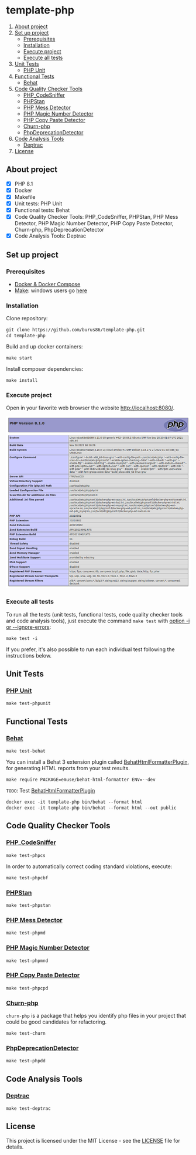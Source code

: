 # template-php

1. [About project](#about-project)
1. [Set up project](#set-up-project)
   * [Prerequisites](#prerequisites)
   * [Installation](#installation)
   * [Execute project](#execute-project)
   * [Execute all tests](#execute-all-tests)
1. [Unit Tests](#unit-tests)
   * [PHP Unit](#php-unit)
1. [Functional Tests](#functional-tests)
    * [Behat](#behat)
1. [Code Quality Checker Tools](#code-quality-checker-tools)
   * [PHP_CodeSniffer](#php_codesniffer)
   * [PHPStan](#phpstan)
   * [PHP Mess Detector](#php-mess-detector)
   * [PHP Magic Number Detector](#php-magic-number-detector)
   * [PHP Copy Paste Detector](#php-copy-paste-detector)
   * [Churn-php](#churn-php)
   * [PhpDeprecationDetector](#PhpDeprecationDetector)
1. [Code Analysis Tools](#code-analysis-tools)
   * [Deptrac](#deptrac)
1. [License](#license)

## About project
- [x] PHP 8.1
- [x] Docker
- [x] Makefile
- [x] Unit tests: PHP Unit
- [x] Functional tests: Behat
- [x] Code Quality Checker Tools: PHP_CodeSniffer, PHPStan, PHP Mess Detector, PHP Magic Number Detector, PHP Copy Paste Detector, Churn-php, PhpDeprecationDetector
- [x] Code Analysis Tools: Deptrac

## Set up project

### Prerequisites
- [Docker & Docker Compose](https://docs.docker.com/compose/install/)
- [Make](https://www.gnu.org/software/make/): windows users go [here](http://gnuwin32.sourceforge.net/packages/make.htm)

### Installation

Clone repository:

    git clone https://github.com/burus86/template-php.git
    cd template-php

Build and up docker containers:

    make start

Install composer dependencies:

    make install

### Execute project

Open in your favorite web browser the website [http://localhost:8080/](http://localhost:8080/).

![Captura](public/images/phpinfo.png)

### Execute all tests

To run all the tests (unit tests, functional tests, code quality checker tools and code analysis tools), just execute the command `make test` with [option -i or --ignore-errors](https://www.gnu.org/software/make/manual/make.html#Options-Summary):

    make test -i

If you prefer, it's also possible to run each individual test following the instructions below.

## Unit Tests

### [PHP Unit](https://github.com/sebastianbergmann/phpunit)

    make test-phpunit

## Functional Tests

### [Behat](https://github.com/Behat/Behat)

    make test-behat

You can install a Behat 3 extension plugin called [BehatHtmlFormatterPlugin](https://github.com/dutchiexl/BehatHtmlFormatterPlugin), for generating HTML reports from your test results.

    make require PACKAGE=emuse/behat-html-formatter ENV=--dev

`TODO`: Test [BehatHtmlFormatterPlugin](https://github.com/dutchiexl/BehatHtmlFormatterPlugin)

    docker exec -it template-php bin/behat --format html
    docker exec -it template-php bin/behat --format html --out public

## Code Quality Checker Tools

### [PHP_CodeSniffer](https://github.com/squizlabs/php_codesniffer)

    make test-phpcs

In order to automatically correct coding standard violations, execute:

    make test-phpcbf

### [PHPStan](https://github.com/phpstan/phpstan)

    make test-phpstan

### [PHP Mess Detector](https://github.com/phpmd/phpmd)

    make test-phpmd

### [PHP Magic Number Detector](https://github.com/povils/phpmnd)

    make test-phpmnd

### [PHP Copy Paste Detector](https://github.com/sebastianbergmann/phpcpd)

    make test-phpcpd

### [Churn-php](https://github.com/bmitch/churn-php)

`churn-php` is a package that helps you identify php files in your project that could be good candidates for refactoring.

    make test-churn

### [PhpDeprecationDetector](https://github.com/wapmorgan/PhpDeprecationDetector)

    make test-phpdd

## Code Analysis Tools

### [Deptrac](https://github.com/qossmic/deptrac)

    make test-deptrac

## License
This project is licensed under the MIT License - see the [LICENSE](LICENSE) file for details.
